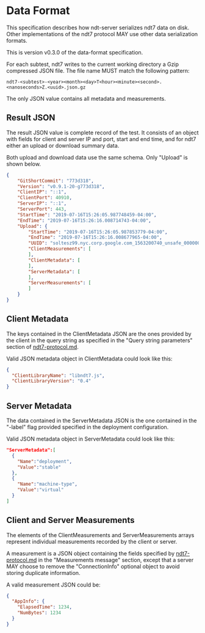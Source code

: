 # Data Format

This specification describes how ndt-server serializes ndt7 data
on disk. Other implementations of the ndt7 protocol MAY use other
data serialization formats.

This is version v0.3.0 of the data-format specification.

For each subtest, ndt7 writes to the current working directory a Gzip
compressed JSON file. The file name MUST match the following pattern:

```
ndt7-<subtest>-<year><month><day>T<hour><minute><second>.<nanoseconds>Z.<uuid>.json.gz
```

The only JSON value contains all metadata and measurements.

## Result JSON

The result JSON value is complete record of the test. It consists of an
object with fields for client and server IP and port, start and end time, and
for ndt7 either an upload or download summary data.

Both upload and download data use the same schema. Only "Upload" is shown below.

```JSON
{
    "GitShortCommit": "773d318",
    "Version": "v0.9.1-20-g773d318",
    "ClientIP": "::1",
    "ClientPort": 40910,
    "ServerIP": "::1",
    "ServerPort": 443,
    "StartTime": "2019-07-16T15:26:05.987748459-04:00",
    "EndTime": "2019-07-16T15:26:16.008714743-04:00",
    "Upload": {
        "StartTime": "2019-07-16T15:26:05.987853779-04:00",
        "EndTime": "2019-07-16T15:26:16.008677965-04:00",
        "UUID": "soltesz99.nyc.corp.google.com_1563200740_unsafe_00000000000157C6",
        "ClientMeasurements": [
        ],
        "ClientMetadata": [
        ],
        "ServerMetadata": [
        ],
        "ServerMeasurements": [
        ]
    }
}
```

## Client Metadata

The keys contained in the ClientMetadata JSON are the ones provided by the client
in the query string as specified in the "Query string parameters" section of
[ndt7-protocol.md](ndt7-protocol.md).

Valid JSON metadata object in ClientMetadata could look like this:

```JSON
{
  "ClientLibraryName": "libndt7.js",
  "ClientLibraryVersion": "0.4"
}
```

## Server Metadata

The data contained in the ServerMetadata JSON is the one contained
in the "-label" flag provided specified in the deployment configuration.

Valid JSON metadata object in ServerMetadata could look like this:

```JSON
"ServerMetadata":[
  {
    "Name":"deployment",
    "Value":"stable"
  },
  {
    "Name":"machine-type",
    "Value":"virtual"
  }
]
```

## Client and Server Measurements

The elements of the ClientMeasurements and ServerMeasurements arrays
represent individual measurements recorded by the client or server.

A measurement is a JSON object containing the fields specified by
[ndt7-protocol.md](ndt7-protocol.md) in the "Measurements message" section,
except that a server MAY choose to remove the "ConnectionInfo" optional
object to avoid storing duplicate information.

A valid measurement JSON could be:

```JSON
{
  "AppInfo": {
    "ElapsedTime": 1234,
    "NumBytes": 1234
  }
}
```
